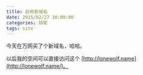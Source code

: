 ```yaml
---
title: 启用新域名
date: 2015/02/27 10:00:00
categories: 随笔
tags: site
---
```


今天在万网买了个新域名，哈哈。

以后我的空间可以直接访问这个 [http://lonewolf.name](http://lonewolf.name/)。